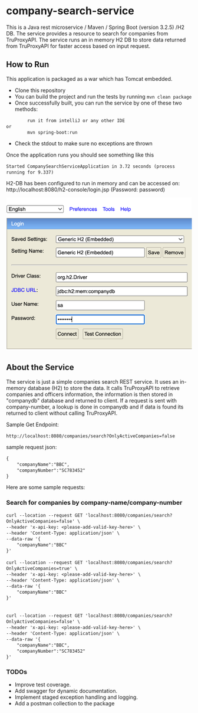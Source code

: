 # company-search-service

This is a Java rest microservice / Maven / Spring Boot (version 3.2.5) /H2 DB.
The service provides a resource to search for companies from TruProxyAPI. 
The service runs an in memory H2 DB to store data returned from TruProxyAPI for faster access based on input request. 

## How to Run

This application is packaged as a war which has Tomcat embedded.

* Clone this repository
* You can build the project and run the tests by running ```mvn clean package```
* Once successfully built, you can run the service by one of these two methods:
```
        run it from intelliJ or any other IDE
or
        mvn spring-boot:run
```
* Check the stdout to make sure no exceptions are thrown

Once the application runs you should see something like this

```
Started CompanySearchServiceApplication in 3.72 seconds (process running for 9.337)
```
H2-DB has been configured to run in memory and can be accessed on: http://localhost:8080/h2-console/login.jsp (Password: password)

![img.png](img.png)

## About the Service

The service is just a simple companies search REST service. It uses an in-memory database (H2) to store the data.
It calls TruProxyAPI to retrieve companies and officers information, the information is then stored in "companydb" database and returned to client.
If a request is sent with company-number, a lookup is done in companydb and if data is found its returned to client without calling TruProxyAPI.

Sample Get Endpoint:
```
http://localhost:8080/companies/search?OnlyActiveCompanies=false
```

sample request json:
```
{
    "companyName":"BBC",
    "companyNumber":"SC783452"
}
```

Here are some sample requests:

### Search for companies by company-name/company-number
```
curl --location --request GET 'localhost:8080/companies/search?OnlyActiveCompanies=false' \
--header 'x-api-key: <please-add-valid-key-here>' \
--header 'Content-Type: application/json' \
--data-raw '{
    "companyName":"BBC"
}'

curl --location --request GET 'localhost:8080/companies/search?OnlyActiveCompanies=true' \
--header 'x-api-key: <please-add-valid-key-here>' \
--header 'Content-Type: application/json' \
--data-raw '{
    "companyName":"BBC"
}'


curl --location --request GET 'localhost:8080/companies/search?OnlyActiveCompanies=false' \
--header 'x-api-key: <please-add-valid-key-here>' \
--header 'Content-Type: application/json' \
--data-raw '{
    "companyName":"BBC",
    "companyNumber":"SC783452"
}'
```

### TODOs
* Improve test coverage.
* Add swagger for dynamic documentation.
* Implement staged exception handling and logging.
* Add a postman collection to the package